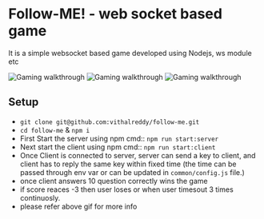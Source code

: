 # Follow-ME! - web socket based game

It is a simple websocket based game developed using Nodejs, ws module etc

![Gaming walkthrough](https://media.giphy.com/media/UryVDboLrvqEcTFaIV/giphy.gif)
![Gaming walkthrough](https://media.giphy.com/media/mBvHdNR7YZjQws62LX/giphy.gif)
![Gaming walkthrough](https://media.giphy.com/media/KG5xKKxSSafs7RD03K/giphy.gif)

## Setup

- `git clone git@github.com:vithalreddy/follow-me.git`
- `cd follow-me` & `npm i`
- First Start the server using npm cmd:: `npm run start:server`
- Next start the client using npm cmd:: `npm run start:client`
- Once Client is connected to server, server can send a key to client, and client has to reply the same key within fixed time (the time can be passed through env var or can be updated in `common/config.js` file.)
- once client answers 10 question correctly wins the game
- if score reaces -3 then user loses or when user timesout 3 times continuosly.
- please refer above gif for more info
